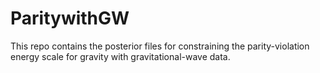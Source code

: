 # ParitywithGW
This repo contains the posterior files for constraining the parity-violation energy scale for gravity with gravitational-wave data.
